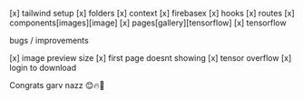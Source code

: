 [x] tailwind setup
[x] folders
[x] context
[x] firebasex
[x] hooks
[x] routes
[x] components[images][image]
[x] pages[gallery][tensorflow]
[x] tensorflow

bugs / improvements

[x] image preview size
[x] first page doesnt showing
[x] tensor overflow
[x] login to download

Congrats garv nazz 😊🔥🎉
